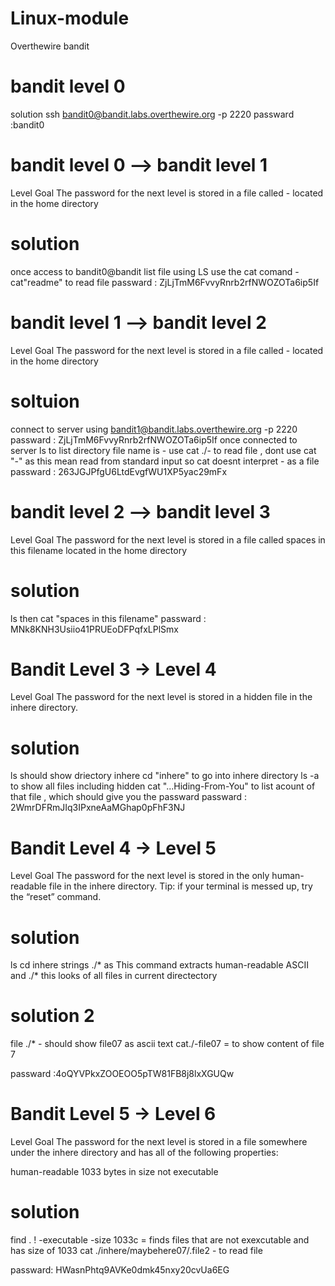 # Linux-module

Overthewire bandit 

# bandit level 0 
solution 
 ssh bandit0@bandit.labs.overthewire.org -p 2220
passward :bandit0 

# bandit level 0 --> bandit level 1 
 Level Goal
The password for the next level is stored in a file called - located in the home directory
# solution 
once access to bandit0@bandit 
list file using LS 
use the cat comand - cat"readme" to read file 
 passward :  ZjLjTmM6FvvyRnrb2rfNWOZOTa6ip5If

#  bandit level 1 --> bandit level 2 
 Level Goal
The password for the next level is stored in a file called - located in the home directory
# soltuion 
connect to server using bandit1@bandit.labs.overthewire.org -p 2220    
passward : ZjLjTmM6FvvyRnrb2rfNWOZOTa6ip5If
once connected to server 
ls to list directory 
file name is - 
use cat ./- to read file , dont use cat "-"  as this mean read from standard input so cat doesnt interpret - as a file 
passward : 263JGJPfgU6LtdEvgfWU1XP5yac29mFx

#  bandit level 2 --> bandit level 3
Level Goal
The password for the next level is stored in a file called spaces in this filename located in the home directory 
# solution 
ls 
then 
 cat "spaces in this filename"
passward : MNk8KNH3Usiio41PRUEoDFPqfxLPlSmx

# Bandit Level 3 → Level 4
Level Goal
The password for the next level is stored in a hidden file in the inhere directory.
# solution 
ls should show driectory inhere 
cd "inhere" to go into inhere directory 
ls -a to show all files including hidden 
cat "...Hiding-From-You" to list acount of that file , which should give you the passward 
 passward : 2WmrDFRmJIq3IPxneAaMGhap0pFhF3NJ

# Bandit Level 4 → Level 5
Level Goal
The password for the next level is stored in the only human-readable file in the inhere directory. Tip: if your terminal is messed up, try the “reset” command.
# solution 
ls 
cd inhere 
strings ./*  as This command extracts human-readable ASCII and ./* this looks of all files in current directectory 
# solution 2 
file ./* - should show file07 as ascii text 
cat./-file07 = to show content of file 7 

passward :4oQYVPkxZOOEOO5pTW81FB8j8lxXGUQw

# Bandit Level 5 → Level 6
Level Goal
The password for the next level is stored in a file somewhere under the inhere directory and has all of the following properties:

human-readable
1033 bytes in size
not executable

# solution 
find . ! -executable -size 1033c = finds files that are not exexcutable and has size of 1033 
 cat ./inhere/maybehere07/.file2 - to read file 

passward: HWasnPhtq9AVKe0dmk45nxy20cvUa6EG


